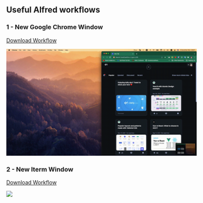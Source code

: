## Useful Alfred workflows

### 1 - New Google Chrome Window

[Download Workflow](./Workflow/../Workflows/new-google-chrome-window.alfredworkflow)


![](./Images/new-google-chrome-window.gif)


### 2 - New Iterm Window

[Download Workflow](./Workflows/new-terminal-window.alfredworkflow)


![](./Images/new-terminal-window-.gif)